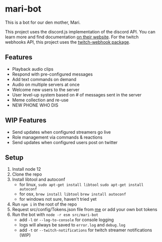 # mari-bot
This is a bot for our den mother, Mari. 

This project uses the discord.js implementation of the discord API. You can learn more and find documentation [on their website](https://discord.js.org).
For the twitch webhooks API, this project uses the [twitch-webhook package](https://www.npmjs.com/package/twitch-webhook).

## Features
* Playback audio clips
* Respond with pre-configured messages
* Add text commands on demand
* Audio on multiple servers at once
* Welcome new users to the server
* User level-up system based on # of messages sent in the server
* Meme collection and re-use
* NEW PHONE WHO DIS

## WIP Features
* Send updates when configured streamers go live
* Role management via commands & reactions
* Send updates when configured users post on twitter

## Setup
1. Install node 12
2. Clone the repo
3. Install  libtool and autoconf
    * for linux, `sudo apt-get install libtool` `sudo apt-get install autoconf`
    * for osx, `brew install libtool` `brew install autoconf`
    * for windows not sure, haven't tried yet
4. Run `npm i` in the root of the repo
5. Request src/config/Tokens.json file from [me](t.jhutch44@gmail.com) or add your own bot tokens
6. Run the bot with `node -r esm src/mari-bot`
    * add `-l` or `--log-to-console` for console logging
    * logs will always be saved to `error.log` and `debug.log`
    * add `-t` or `--twitch-notifications` for twitch streamer notifications (WIP)
